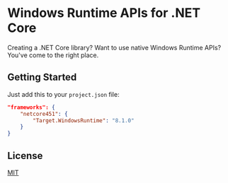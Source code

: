 # Windows Runtime APIs for .NET Core

Creating a .NET Core library? Want to use native Windows Runtime APIs? You've come to the right place.

## Getting Started

Just add this to your `project.json` file:

```json
"frameworks": {
    "netcore451": {
        "Target.WindowsRuntime": "8.1.0"
    }
}
```

## License

[MIT](LICENSE)
